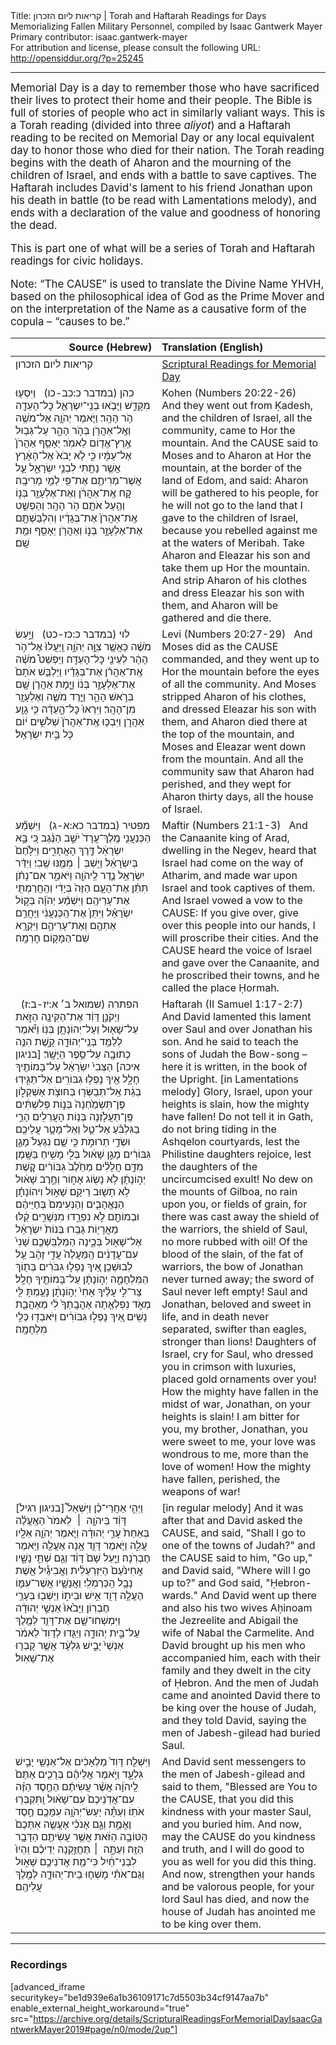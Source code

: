 <html>
<head></head>
<body>
Title: קריאות ליום הזכרון | Torah and Haftarah Readings for Days Memorializing Fallen Military Personnel, compiled by Isaac Gantwerk Mayer<br />
Primary contributor: isaac.gantwerk-mayer<br />
For attribution and license, please consult the following URL: <a href="http://opensiddur.org/?p=25245">http://opensiddur.org/?p=25245</a>
<p />
<hr />

<div class="english" style="font-size: 1.2em;">
Memorial Day is a day to remember those who have sacrificed their lives to protect their home and their people. The Bible is full of stories of people who act in similarly valiant ways. This is a Torah reading (divided into three <em>aliyot</em>) and a Haftarah reading to be recited on Memorial Day or any local equivalent day to honor those who died for their nation. The Torah reading begins with the death of Aharon and the mourning of the children of Israel, and ends with a battle to save captives. The Haftarah includes David's lament to his friend Jonathan upon his death in battle (to be read with Lamentations melody), and ends with a declaration of the value and goodness of honoring the dead.

This is part one of what will be a series of Torah and Haftarah readings for civic holidays.

Note: “The CAUSE” is used to translate the Divine Name YHVH, based on the philosophical idea of God as the Prime Mover and on the interpretation of the Name as a causative form of the copula – “causes to be.”
</div>

<table style="margin-left: auto;margin-right: auto;" class="draggable">
<thead><tr><th id="x" style="text-align: right;">Source (Hebrew)</th><th style="text-align: left;">Translation (English)</th></tr></thead>
<tbody>
<tr><td style="vertical-align:top;" width="46%">
<div class="liturgy"><span lang="he">
קריאות ליום הזכרון 
</span></div></td>
 
<td style="vertical-align:top;" width="53%">
<div class="english">
<u>Scriptural Readings for Memorial Day</u>
</div></td></tr>


<tr><td style="vertical-align:top;" width="46%">
<div class="liturgy"><span lang="he">
כהן (במדבר כ:כב-כו)‏
&nbsp;
 וַיִּסְע֖וּ מִקָּדֵ֑שׁ וַיָּבֹ֧אוּ בְנֵֽי־יִשְׂרָאֵ֛ל כׇּל־הָעֵדָ֖ה הֹ֥ר הָהָֽר׃ וַיֹּ֧אמֶר יְהֹוָ֛ה אֶל־מֹשֶׁ֥ה וְאֶֽל־אַהֲרֹ֖ן בְּהֹ֣ר הָהָ֑ר עַל־גְּב֥וּל אֶֽרֶץ־אֱד֖וֹם לֵאמֹֽר׃ יֵאָסֵ֤ף אַהֲרֹן֙ אֶל־עַמָּ֔יו כִּ֣י לֹ֤א יָבֹא֙ אֶל־הָאָ֔רֶץ אֲשֶׁ֥ר נָתַ֖תִּי לִבְנֵ֣י יִשְׂרָאֵ֑ל עַ֛ל אֲשֶׁר־מְרִיתֶ֥ם אֶת־פִּ֖י לְמֵ֥י מְרִיבָֽה׃ קַ֚ח אֶֽת־אַהֲרֹ֔ן וְאֶת־אֶלְעָזָ֖ר בְּנ֑וֹ וְהַ֥עַל אֹתָ֖ם הֹ֥ר הָהָֽר׃ וְהַפְשֵׁ֤ט אֶֽת־אַהֲרֹן֙ אֶת־בְּגָדָ֔יו וְהִלְבַּשְׁתָּ֖ם אֶת־אֶלְעָזָ֣ר בְּנ֑וֹ וְאַהֲרֹ֥ן יֵאָסֵ֖ף וּמֵ֥ת שָֽׁם׃
</span></div></td>
 
<td style="vertical-align:top;" width="53%">
<div class="english">
Kohen (Numbers 20:22-26) 
&nbsp;
And they went out from Ḳadesh, and the children of Israel, all the community, came to Hor the mountain. And the CAUSE said to Moses and to Aharon at Hor the mountain, at the border of the land of Edom, and said: Aharon will be gathered to his people, for he will not go to the land that I gave to the children of Israel, because you rebelled against me at the waters of Meribah. Take Aharon and Eleazar his son and take them up Hor the mountain. And strip Aharon of his clothes and dress Eleazar his son with them, and Aharon will be gathered and die there.
</div></td></tr>


<tr><td style="vertical-align:top;" width="46%">
<div class="liturgy"><span lang="he">
לוי (במדבר כ:כז-כט)‏
&nbsp;
 וַיַּ֣עַשׂ מֹשֶׁ֔ה כַּאֲשֶׁ֖ר צִוָּ֣ה יְהֹוָ֑ה וַֽיַּעֲלוּ֙ אֶל־הֹ֣ר הָהָ֔ר לְעֵינֵ֖י כׇּל־הָעֵדָֽה׃ וַיַּפְשֵׁט֩ מֹשֶׁ֨ה אֶֽת־אַהֲרֹ֜ן אֶת־בְּגָדָ֗יו וַיַּלְבֵּ֤שׁ אֹתָם֙ אֶת־אֶלְעָזָ֣ר בְּנ֔וֹ וַיָּ֧מׇת אַהֲרֹ֛ן שָׁ֖ם בְּרֹ֣אשׁ הָהָ֑ר וַיֵּ֧רֶד מֹשֶׁ֛ה וְאֶלְעָזָ֖ר מִן־הָהָֽר׃ וַיִּרְאוּ֙ כׇּל־הָ֣עֵדָ֔ה כִּ֥י גָוַ֖ע אַהֲרֹ֑ן וַיִּבְכּ֤וּ אֶֽת־אַהֲרֹן֙ שְׁלֹשִׁ֣ים י֔וֹם כֹּ֖ל בֵּ֥ית יִשְׂרָאֵֽל׃
</span></div></td>
 
<td style="vertical-align:top;" width="53%">
<div class="english">
Levi (Numbers 20:27-29) 
&nbsp;
And Moses did as the CAUSE commanded, and they went up to Hor the mountain before the eyes of all the community. And Moses stripped Aharon of his clothes, and dressed Eleazar his son with them, and Aharon died there at the top of the mountain, and Moses and Eleazar went down from the mountain. And all the community saw that Aharon had perished, and they wept for Aharon thirty days, all the house of Israel.
</div></td></tr>


<tr><td style="vertical-align:top;" width="46%">
<div class="liturgy"><span lang="he">
מפטיר (במדבר כא:א-ג)‏
&nbsp;
 וַיִּשְׁמַ֞ע הַכְּנַעֲנִ֤י מֶֽלֶךְ־עֲרָד֙ יֹשֵׁ֣ב הַנֶּ֔גֶב כִּ֚י בָּ֣א יִשְׂרָאֵ֔ל דֶּ֖רֶךְ הָאֲתָרִ֑ים וַיִּלָּ֙חֶם֙ בְּיִשְׂרָאֵ֔ל וַיִּ֥שְׁבְּ ׀ מִמֶּ֖נּוּ שֶֽׁבִי׃ וַיִּדַּ֨ר יִשְׂרָאֵ֥ל נֶ֛דֶר לַֽיהֹוָ֖ה וַיֹּאמַ֑ר אִם־נָתֹ֨ן תִּתֵּ֜ן אֶת־הָעָ֤ם הַזֶּה֙ בְּיָדִ֔י וְהַֽחֲרַמְתִּ֖י אֶת־עָרֵיהֶֽם׃ וַיִּשְׁמַ֨ע יְהֹוָ֜ה בְּק֣וֹל יִשְׂרָאֵ֗ל וַיִּתֵּן֙ אֶת־הַֽכְּנַעֲנִ֔י וַיַּחֲרֵ֥ם אֶתְהֶ֖ם וְאֶת־עָרֵיהֶ֑ם וַיִּקְרָ֥א שֵׁם־הַמָּק֖וֹם חׇרְמָֽה׃
</span></div></td>
 
<td style="vertical-align:top;" width="53%">
<div class="english">
Maftir (Numbers 21:1-3) 
&nbsp;
And the Canaanite king of Arad, dwelling in the Negev, heard that Israel had come on the way of Atharim, and made war upon Israel and took captives of them. And Israel vowed a vow to the CAUSE: If you give over, give over this people into our hands, I will proscribe their cities. And the CAUSE heard the voice of Israel and gave over the Canaanite, and he proscribed their towns, and he called the place Ḥormah.
</div></td></tr>


<tr><td style="vertical-align:top;" width="46%">
<div class="liturgy"><span lang="he">
הפתרה (שמואל ב׳ א:יז-ב:ז)‏
&nbsp;
וַיְקֹנֵ֣ן דָּוִ֔ד אֶת־הַקִּינָ֖ה הַזֹּ֑את עַל־שָׁא֖וּל וְעַל־יְהוֹנָתָ֥ן בְּנֽוֹ׃ וַיֹּ֕אמֶר לְלַמֵּ֥ד בְּנֵֽי־יְהוּדָ֖ה קָ֑שֶׁת הִנֵּ֥ה כְתוּבָ֖ה עַל־סֵ֥פֶר הַיָּשָֽׁר׃ <span class="instruction">[בניגון איכה]</span> הַצְּבִי֙ יִשְׂרָאֵ֔ל עַל־בָּמוֹתֶ֖יךָ חָלָ֑ל אֵ֖יךְ נָפְל֥וּ גִבּוֹרִֽים׃ אַל־תַּגִּ֣ידֽוּ בְגַ֔ת אַֽל־תְּבַשְּׂר֖וּ בְּחוּצֹ֣ת אַשְׁקְל֑וֹן פֶּן־תִּשְׂמַ֙חְנָה֙ בְּנ֣וֹת פְּלִשְׁתִּ֔ים פֶּֽן־תַּעֲלֹ֖זְנָה בְּנ֥וֹת הָעֲרֵלִֽים׃ הָרֵ֣י בַגִּלְבֹּ֗עַ אַל־טַ֧ל וְאַל־מָטָ֛ר עֲלֵיכֶ֖ם וּשְׂדֵ֣י תְרוּמֹ֑ת כִּ֣י שָׁ֤ם נִגְעַל֙ מָגֵ֣ן גִּבּוֹרִ֔ים מָגֵ֣ן שָׁא֔וּל בְּלִ֖י מָשִׁ֥יחַ בַּשָּֽׁמֶן׃ מִדַּ֣ם חֲלָלִ֗ים מֵחֵ֙לֶב֙ גִּבּוֹרִ֔ים קֶ֚שֶׁת יְה֣וֹנָתָ֔ן לֹ֥א נָשׂ֖וֹג אָח֑וֹר וְחֶ֣רֶב שָׁא֔וּל לֹ֥א תָשׁ֖וּב רֵיקָֽם׃ שָׁא֣וּל וִיהוֹנָתָ֗ן הַנֶּאֱהָבִ֤ים וְהַנְּעִימִם֙ בְּחַיֵּיהֶ֔ם וּבְמוֹתָ֖ם לֹ֣א נִפְרָ֑דוּ מִנְּשָׁרִ֣ים קַ֔לּוּ מֵאֲרָי֖וֹת גָּבֵֽרוּ׃ בְּנוֹת֙ יִשְׂרָאֵ֔ל אֶל־שָׁא֖וּל בְּכֶ֑ינָה הַמַּלְבִּֽשְׁכֶ֤ם שָׁנִי֙ עִם־עֲדָנִ֔ים הַֽמַּעֲלֶה֙ עֲדִ֣י זָהָ֔ב עַ֖ל לְבוּשְׁכֶֽן׃ אֵ֚יךְ נָפְל֣וּ גִבֹּרִ֔ים בְּת֖וֹךְ הַמִּלְחָמָ֑ה יְה֣וֹנָתָ֔ן עַל־בָּמוֹתֶ֖יךָ חָלָֽל׃ צַר־לִ֣י עָלֶ֗יךָ אָחִי֙ יְה֣וֹנָתָ֔ן נָעַ֥מְתָּ לִּ֖י מְאֹ֑ד נִפְלְאַ֤תָה אַהֲבָֽתְךָ֙ לִ֔י מֵאַהֲבַ֖ת נָשִֽׁים׃ אֵ֚יךְ נָפְל֣וּ גִבּוֹרִ֔ים וַיֹּאבְד֖וּ כְּלֵ֥י מִלְחָמָֽה׃
</span></div></td>
 
<td style="vertical-align:top;" width="53%">
<div class="english">
Haftarah (II Samuel 1:17-2:7)
&nbsp;
And David lamented this lament over Saul and over Jonathan his son. And he said to teach the sons of Judah the Bow-song – here it is written, in the book of the Upright. <span class="instruction">[in Lamentations melody]</span> Glory, Israel, upon your heights is slain, how the mighty have fallen! Do not tell it in Gath, do not bring tiding in the Ashqelon courtyards, lest the Philistine daughters rejoice, lest the daughters of the uncircumcised exult! No dew on the mounts of Gilboa, no rain upon you, or fields of grain, for there was cast away the shield of the warriors, the shield of Saul, no more rubbed with oil! Of the blood of the slain, of the fat of warriors, the bow of Jonathan never turned away; the sword of Saul never left empty! Saul and Jonathan, beloved and sweet in life, and in death never separated, swifter than eagles, stronger than lions! Daughters of Israel, cry for Saul, who dressed you in crimson with luxuries, placed gold ornaments over you! How the mighty have fallen in the midst of war, Jonathan, on your heights is slain! I am bitter for you, my brother, Jonathan, you were sweet to me, your love was wondrous to me, more than the love of women! How the mighty have fallen, perished, the weapons of war!
</div></td></tr>


<tr><td style="vertical-align:top;" width="46%">
<div class="liturgy"><span lang="he">
<span class="instruction">[בניגון רגיל]</span> וַיְהִ֣י אַחֲרֵי־כֵ֗ן וַיִּשְׁאַל֩ דָּוִ֨ד בַּיהֹוָ֤ה  ׀  לֵאמֹר֙ הַאֶֽעֱלֶ֗ה בְּאַחַת֙ עָרֵ֣י יְהוּדָ֔ה וַיֹּ֧אמֶר יְהֹוָ֛ה אֵלָ֖יו עֲלֵ֑ה וַיֹּ֧אמֶר דָּוִ֛ד אָ֥נָה אֶעֱלֶ֖ה וַיֹּ֥אמֶר חֶבְרֹֽנָה׃ וַיַּ֤עַל שָׁם֙ דָּוִ֔ד וְגַ֖ם שְׁתֵּ֣י נָשָׁ֑יו אֲחִינֹ֙עַם֙ הַיִּזְרְעֵלִ֔ית וַאֲבִיגַ֕יִל אֵ֖שֶׁת נָבָ֥ל הַֽכַּרְמְלִֽי׃ וַאֲנָשָׁ֧יו אֲשֶׁר־עִמּ֛וֹ הֶעֱלָ֥ה דָוִ֖ד אִ֣ישׁ וּבֵית֑וֹ וַיֵּשְׁב֖וּ בְּעָרֵ֥י חֶבְרֽוֹן׃ וַיָּבֹ֙אוּ֙ אַנְשֵׁ֣י יְהוּדָ֔ה וַיִּמְשְׁחוּ־שָׁ֧ם אֶת־דָּוִ֛ד לְמֶ֖לֶךְ עַל־בֵּ֣ית יְהוּדָ֑ה וַיַּגִּ֤דוּ לְדָוִד֙ לֵאמֹ֔ר אַנְשֵׁי֙ יָבֵ֣ישׁ גִּלְעָ֔ד אֲשֶׁ֥ר קָבְר֖וּ אֶת־שָׁאֽוּל׃ 
</span></div></td>
 
<td style="vertical-align:top;" width="53%">
<div class="english">
<span class="instruction">[in regular melody]</span> And it was after that and David asked the CAUSE, and said, "Shall I go to one of the towns of Judah?" and the CAUSE said to him, "Go up," and David said, "Where will I go up to?" and God said, "Ḥebron-wards." And David went up there and also his two wives Aḥinoam the Jezreelite and Abigail the wife of Nabal the Carmelite. And David brought up his men who accompanied him, each with their family and they dwelt in the city of Ḥebron. And the men of Judah came and anointed David there to be king over the house of Judah, and they told David, saying the men of Jabesh-gilead had buried Saul.
</div></td></tr>


<tr><td style="vertical-align:top;" width="46%">
<div class="liturgy"><span lang="he">
וַיִּשְׁלַ֤ח דָּוִד֙ מַלְאָכִ֔ים אֶל־אַנְשֵׁ֖י יָבֵ֣ישׁ גִּלְעָ֑ד וַיֹּ֣אמֶר אֲלֵיהֶ֗ם בְּרֻכִ֤ים אַתֶּם֙ לַֽיהֹוָ֔ה אֲשֶׁ֨ר עֲשִׂיתֶ֜ם הַחֶ֣סֶד הַזֶּ֗ה עִם־אֲדֹֽנֵיכֶם֙ עִם־שָׁא֔וּל וַֽתִּקְבְּר֖וּ אֹתֽוֹ׃ וְעַתָּ֕ה יַעַשׂ־יְהֹוָ֥ה עִמָּכֶ֖ם חֶ֣סֶד וֶאֱמֶ֑ת וְגַ֣ם אָנֹכִ֗י אֶעֱשֶׂ֤ה אִתְּכֶם֙ הַטּוֹבָ֣ה הַזֹּ֔את אֲשֶׁ֥ר עֲשִׂיתֶ֖ם הַדָּבָ֥ר הַזֶּֽה׃ וְעַתָּ֣ה  ׀ תֶּחֱזַ֣קְנָה יְדֵיכֶ֗ם וִֽהְיוּ֙ לִבְנֵי־חַ֔יִל כִּי־מֵ֖ת אֲדֹנֵיכֶ֣ם שָׁא֑וּל וְגַם־אֹתִ֗י מָשְׁח֧וּ בֵית־יְהוּדָ֛ה לְמֶ֖לֶךְ עֲלֵיהֶֽם׃ 
</span></div></td>
 
<td style="vertical-align:top;" width="53%">
<div class="english">
And David sent messengers to the men of Jabesh-gilead and said to them, "Blessed are You to the CAUSE, that you did this kindness with your master Saul, and you buried him. And now, may the CAUSE do you kindness and truth, and I will do good to you as well for you did this thing. And now, strengthen your hands and be valorous people, for your lord Saul has died, and now the house of Judah has anointed me to be king over them.
</div></td></tr>
</tbody></table>

<hr />

<h3>Recordings</h3>

[advanced_iframe securitykey="be1d939e6a1b36109171c7d5503b34cf9147aa7b" enable_external_height_workaround="true" src="https://archive.org/details/ScripturalReadingsForMemorialDayIsaacGantwerkMayer2019#page/n0/mode/2up"]
</body>
</html>